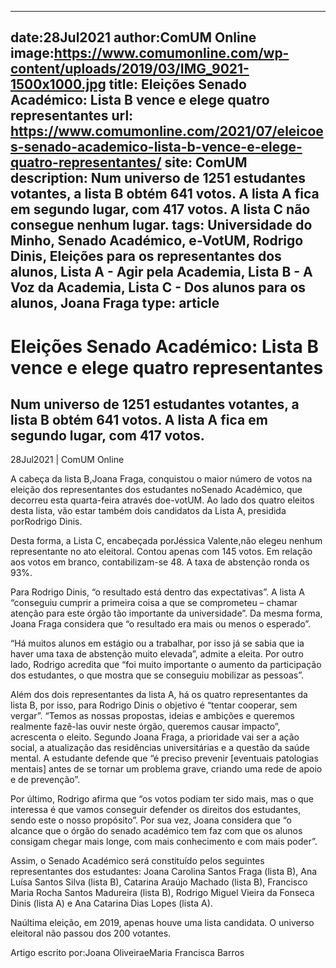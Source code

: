 
---
date:28Jul2021
author:ComUM Online
image:https://www.comumonline.com/wp-content/uploads/2019/03/IMG_9021-1500x1000.jpg
title: Eleições Senado Académico: Lista B vence e elege quatro representantes
url: https://www.comumonline.com/2021/07/eleicoes-senado-academico-lista-b-vence-e-elege-quatro-representantes/
site: ComUM
description: Num universo de 1251 estudantes votantes, a lista B obtém 641 votos. A lista A fica em segundo lugar, com 417 votos. A lista C não consegue nenhum lugar.
tags: Universidade do Minho, Senado Académico, e-VotUM, Rodrigo Dinis, Eleições para os representantes dos alunos, Lista A - Agir pela Academia, Lista B - A Voz da Academia, Lista C - Dos alunos para os alunos, Joana Fraga
type: article
---


# Eleições Senado Académico: Lista B vence e elege quatro representantes

## Num universo de 1251 estudantes votantes, a lista B obtém 641 votos. A lista A fica em segundo lugar, com 417 votos.

28Jul2021 | ComUM Online

A cabeça da lista B,Joana Fraga, conquistou o maior número de votos na eleição dos representantes dos estudantes noSenado Académico, que decorreu esta quarta-feira através doe-votUM. Ao lado dos quatro eleitos desta lista, vão estar também dois candidatos da Lista A, presidida porRodrigo Dinis.

Desta forma, a Lista C, encabeçada porJéssica Valente,não elegeu nenhum representante no ato eleitoral. Contou apenas com 145 votos. Em relação aos votos em branco, contabilizam-se 48. A taxa de abstenção ronda os 93%.



Para Rodrigo Dinis, “o resultado está dentro das expectativas”. A lista A “conseguiu cumprir a primeira coisa a que se comprometeu – chamar atenção para este órgão tão importante da universidade”. Da mesma forma, Joana Fraga considera que “o resultado era mais ou menos o esperado”.

“Há muitos alunos em estágio ou a trabalhar, por isso já se sabia que ia haver uma taxa de abstenção muito elevada”, admite a eleita. Por outro lado, Rodrigo acredita que “foi muito importante o aumento da participação dos estudantes, o que mostra que se conseguiu mobilizar as pessoas”.

Além dos dois representantes da lista A, há os quatro representantes da lista B, por isso, para Rodrigo Dinis o objetivo é “tentar cooperar, sem vergar”. “Temos as nossas propostas, ideias e ambições e queremos realmente fazê-las ouvir neste órgão, queremos causar impacto”, acrescenta o eleito. Segundo Joana Fraga, a prioridade vai ser a ação social, a atualização das residências universitárias e a questão da saúde mental. A estudante defende que “é preciso prevenir [eventuais patologias mentais] antes de se tornar um problema grave, criando uma rede de apoio e de prevenção”.

Por último, Rodrigo afirma que “os votos podiam ter sido mais, mas o que interessa é que vamos conseguir defender os direitos dos estudantes, sendo este o nosso propósito”. Por sua vez, Joana considera que “o alcance que o órgão do senado académico tem faz com que os alunos consigam chegar mais longe, com mais conhecimento e com mais poder”.

Assim, o Senado Académico será constituído pelos seguintes representantes dos estudantes: Joana Carolina Santos Fraga (lista B), Ana Luísa Santos Silva (lista B), Catarina Araújo Machado (lista B), Francisco Maria Rocha Santos Madureira (lista B), Rodrigo Miguel Vieira da Fonseca Dinis (lista A) e Ana Catarina Dias Lopes (lista A).

Naúltima eleição, em 2019, apenas houve uma lista candidata. O universo eleitoral não passou dos 200 votantes.

Artigo escrito por:Joana OliveiraeMaria Francisca Barros

